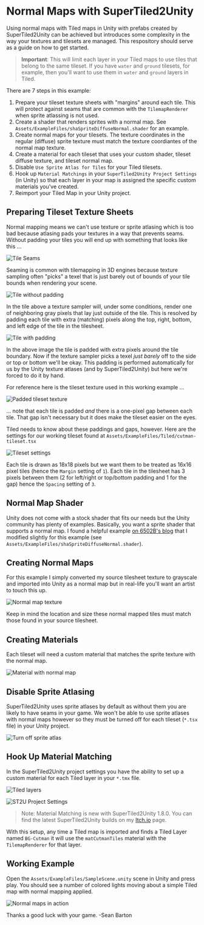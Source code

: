 # Normal Maps with SuperTiled2Unity

Using normal maps with Tiled maps in Unity with prefabs created by SuperTiled2Unity can be achieved but introduces some complexity in the way your textures and tilesets are managed. This respository should serve as a guide on how to get started.

>**Important**: This will limit each layer in your Tiled maps to use tiles that belong to the same tileset. If you have `water` and `ground` tilesets, for example, then you'll want to use them in `water` and `ground` layers in Tiled.

There are 7 steps in this example:

1. Prepare your tileset texture sheets with "margins" around each tile. This will protect against seams that are common with the `TilemapRenderer` when sprite atlassing is not used.
2.  Create a shader that renders sprites with a normal map. See `Assets/ExampleFiles/shaSpriteDiffuseNormal.shader` for an example.
3.  Create normal maps for your tilesets. The texture coordinates in the regular (diffuse) sprite texture must match the texture coordiantes of the normal map texture.
4.  Create a material for each tileset that uses your custom shader, tileset diffuse texture, and tileset normal map.
5.  Disable `Use Sprite Atlas for Tiles` for your Tiled tilesets.
6.  Hook up `Material Matchings` in your `SuperTiled2Unity Project Settings` (in Unity) so that each layer in your map is assigned the specific custom materials you've created.
7.  Reimport your Tiled Map in your Unity project.

Preparing Tileset Texture Sheets
--------------------------------
Normal mapping means we can't use texture or sprite atlasing which is too bad because atlasing pads your textures in a way that prevents seams. Without padding your tiles you will end up with something that looks like this ...

![Tile Seams](docs/unity-lighting-seams.png)

 Seaming is common with tilemapping in 3D engines because texture sampling often "picks" a texel that is just barely out of bounds of your tile bounds when rendering your scene.

![Tile without padding](docs/tex-sans-pad.png)

In the tile above a texture sampler will, under some conditions, render one of neighboring gray pixels that lay just outside of the tile. This is resolved by padding each tile with extra (matching) pixels along the top, right, bottom, and left edge of the tile in the tilesheet.

![Tile with padding](docs/tex-with-pad.png)

In the above image the tile is padded with extra pixels around the tile boundary. Now if the texture sampler picks a texel *just barely* off to the side or top or bottom we'll be okay. This padding is performed automatically for us by the Unity texture atlases (and by SuperTiled2Unity) but here we're forced to do it by hand.

For reference here is the tileset texture used in this working example ...

![Padded tileset texture](docs/cutman-tileset.png)

... note that each tile is padded *and* there is a one-pixel gap between each tile. That gap isn't necessary but it does make the tileset easier on the eyes.

Tiled needs to know about these paddings and gaps, however. Here are the settings for our working tileset found at `Assets/ExampleFiles/Tiled/cutman-tileset.tsx`

![Tileset settings](docs/tiled-tileset-settings.png)

Each tile is drawn as 18x18 pixels but we want them to be treated as 16x16 pixel tiles (hence the `Margin` setting of `1`). Each tile in the tilesheet has 3 pixels between them (2 for left/right or top/bottom padding and 1 for the gap) hence the `Spacing` setting of `3`.

Normal Map Shader
-----------------

Unity does not come with a stock shader that fits our needs but the Unity community has plenty of examples. Basically, you want a sprite shader that supports a normal map. I found a helpful example [on 6502B's blog](http://www.6502b.com/article.aspx?id=67) that I modified slightly for this example (see `Assets/ExampleFiles/shaSpriteDiffuseNormal.shader`).

 Creating Normal Maps
 --------------------

 For this example I simply converted my source tilesheet texture to grayscale and imported into Unity as a normal map but in real-life you'll want an artist to touch this up.
 
 ![Normal map texture](docs/normal-map-import.png)

 Keep in mind the location and size these normal mapped tiles must match those found in your source tilesheet.

Creating Materials
------------------

Each tileset will need a custom material that matches the sprite texture with the normal map.

![Material with normal map](docs/mat-import.png)

Disable Sprite Atlasing
------------------------
SuperTiled2Unity uses sprite atlases by default as without them you are likely to have seams in your game. We won't be able to use sprite atlases with normal maps however so they must be turned off for each tileset (`*.tsx` file) in your Unity project.

![Turn off sprite atlas](docs/tsx-import.png)

Hook Up Material Matching
-------------------------
In the SuperTiled2Unity project settings you have the ability to set up a custom material for each Tiled layer in your `*.tmx` file.

![Tiled layers](docs/tiled-layers.png)

![ST2U Project Settings](docs/st2u-project-settings.png)

>Note: Material Matching is new with SuperTiled2Unity 1.8.0. You can find the latest SuperTiled2Unity builds on my [Itch.io](https://seanba.itch.io/supertiled2unity) page.

With this setup, any time a Tiled map is imported and finds a Tiled Layer named `BG-Cutman` it will use the `matCutmanTiles` material with the `TilemapRenderer` for that layer.

Working Example
---------------
Open the `Assets/ExampleFiles/SampleScene.unity` scene in Unity and press play. You should see a number of colored lights moving about a simple Tiled map with normal mapping applied.

![Normal maps in action](docs/mega-lightshow.gif)

Thanks a good luck with your game.
-Sean Barton



